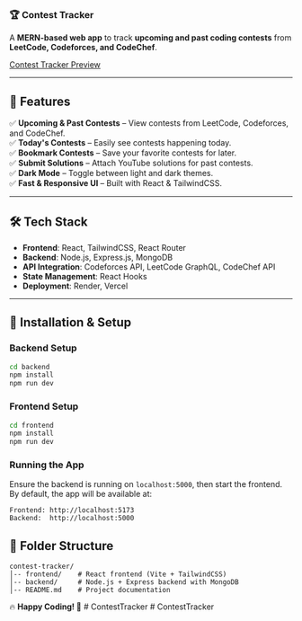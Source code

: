 ### 🏆 **Contest Tracker**  
A **MERN-based web app** to track **upcoming and past coding contests** from **LeetCode, Codeforces, and CodeChef**.  

[Contest Tracker Preview](https://drive.google.com/file/d/1-qM4tJJw2JdTx35BBxZwdH8eMOhLSF4y/view?usp=drive_link)

---

## 🚀 **Features**  
✅ **Upcoming & Past Contests** – View contests from LeetCode, Codeforces, and CodeChef.  
✅ **Today's Contests** – Easily see contests happening today.  
✅ **Bookmark Contests** – Save your favorite contests for later.  
✅ **Submit Solutions** – Attach YouTube solutions for past contests.  
✅ **Dark Mode** – Toggle between light and dark themes.  
✅ **Fast & Responsive UI** – Built with React & TailwindCSS.  

---

## 🛠️ **Tech Stack**  
- **Frontend**: React, TailwindCSS, React Router  
- **Backend**: Node.js, Express.js, MongoDB  
- **API Integration**: Codeforces API, LeetCode GraphQL, CodeChef API  
- **State Management**: React Hooks  
- **Deployment**: Render, Vercel

---

## 🚀 Installation & Setup

### Backend Setup
```sh
cd backend
npm install
npm run dev
```

### Frontend Setup
```sh
cd frontend
npm install
npm run dev
```

### Running the App
Ensure the backend is running on `localhost:5000`, then start the frontend.
By default, the app will be available at:
```
Frontend: http://localhost:5173
Backend:  http://localhost:5000
```

## 📂 Folder Structure
```
contest-tracker/
│-- frontend/    # React frontend (Vite + TailwindCSS)
│-- backend/     # Node.js + Express backend with MongoDB
│-- README.md    # Project documentation
```

🔥 **Happy Coding! 🚀**
#   C o n t e s t T r a c k e r  
 #   C o n t e s t T r a c k e r  
 